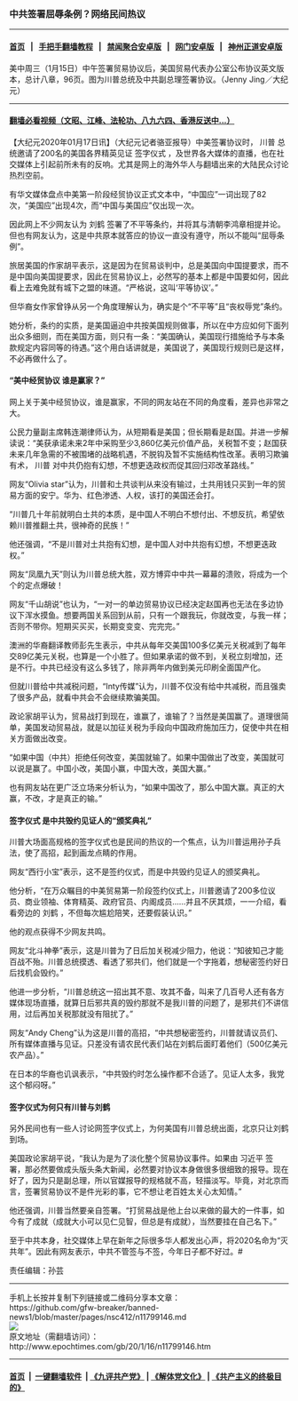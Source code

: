 ### 中共签署屈辱条例？网络民间热议
------------------------

#### [首页](https://github.com/gfw-breaker/banned-news1/blob/master/README.md) &nbsp;&nbsp;|&nbsp;&nbsp; [手把手翻墙教程](https://github.com/gfw-breaker/guides/wiki) &nbsp;&nbsp;|&nbsp;&nbsp; [禁闻聚合安卓版](https://github.com/gfw-breaker/bn-android) &nbsp;&nbsp;|&nbsp;&nbsp; [网门安卓版](https://github.com/oGate2/oGate) &nbsp;&nbsp;|&nbsp;&nbsp; [神州正道安卓版](https://github.com/SzzdOgate/update) 



<div><img alt="" class="aligncenter wp-post-image" src="http://i.epochtimes.com/assets/uploads/2020/01/003-600x400.jpg"/>
<div class="red16 caption">
 美中周三（1月15日）中午签署贸易协议后，美国贸易代表办公室公布协议英文版本，总计八章，96页。图为川普总统及中共副总理签署协议。（Jenny Jing／大纪元）
</div>
</div><hr/>

#### [翻墙必看视频（文昭、江峰、法轮功、八九六四、香港反送中...）](http://167.172.214.107/home.html)

<div><p>
 【大纪元2020年01月17日讯】（大纪元记者骆亚报导）中美签署协议时，
 <ok href="http://www.epochtimes.com/gb/tag/%E5%B7%9D%E6%99%AE.html">
  川普
 </ok>
 总统邀请了200名的美国各界精英见证
 <ok href="http://www.epochtimes.com/gb/tag/%E7%AD%BE%E5%AD%97%E4%BB%AA%E5%BC%8F.html">
  签字仪式
 </ok>
 ，及世界各大媒体的直播，也在社交媒体上引起前所未有的反响。尤其是网上的海外华人与翻墙出来的大陆民众讨论热烈空前。
</p>
<p>
 有华文媒体盘点中美第一阶段经贸协议正式文本中，“中国应”一词出现了82次，“美国应”出现4次，而“中国与美国应”仅出现一次。
</p>
<p>
 因此网上不少网友认为
 <ok href="http://www.epochtimes.com/gb/tag/%E5%88%98%E9%B9%A4.html">
  刘鹤
 </ok>
 签署了不平等条约，并将其与清朝李鸿章相提并论。但也有网友认为，这是中共原本就答应的协议一直没有遵守，所以不能叫“屈辱条例”。
</p>
<p>
 旅居美国的作家胡平表示，这是因为在贸易谈判中，总是美国向中国提要求，而不是中国向美国提要求，因此在贸易协议上，必然写的基本上都是中国要如何，因此看上去难免就有城下之盟的味道。“严格说，这叫‘平等协议’。”
</p>
<p>
 但华裔女作家曾铮从另一个角度理解认为，确实是个“不平等”且“丧权辱党”条约。
</p>
<p>
 她分析，条约的实质，是美国逼迫中共按美国规则做事，所以在中方应如何下面列出众多细则，而在美国方面，则只有一条：“美国确认，美国现行措施给予与本条款规定内容同等的待遇。”这个用白话讲就是，美国说了，美国现行规则已是这样，不必再做什么了。
</p>
<h4>
 “美中经贸协议 谁是赢家？”
</h4>
<p>
 网上关于美中经贸协议，谁是赢家，不同的网友站在不同的角度看，差异也非常之大。
</p>
<p>
 公民力量副主席韩连潮律师认为，从短期看是美国；但长期看是赵国。并进一步解读说：“美获承诺未来2年中采购至少3,860亿美元价值产品，关税暂不变；赵国获未来几年急需的不被围堵的战略机遇，不脱钩及暂不实施结构性改革。表明习欺骗有术，
 <ok href="http://www.epochtimes.com/gb/tag/%E5%B7%9D%E6%99%AE.html">
  川普
 </ok>
 对中共仍抱有幻想，不想更迭政权而促其回归邓改革路线。”
</p>
<p>
 网友“Olivia star”认为，川普和土共谈判从来没有输过，土共用钱只买到一年的贸易方面的安宁。华为、红色渗透、人权，该打的美国还会打。
</p>
<p>
 “川普几十年前就明白土共的本质，是中国人不明白不想付出、不想反抗，希望依赖川普推翻土共，很神奇的民族！”
</p>
<p>
 他还强调，“不是川普对土共抱有幻想，是中国人对中共抱有幻想，不想更迭政权。”
</p>
<p>
 网友“凤凰九天”则认为川普总统大胜，双方博弈中中共一幕幕的溃败，将成为一个个的定点爆破！
</p>
<p>
 网友“千山胡说”也认为，“一对一的单边贸易协议已经决定赵国再也无法在多边协议下浑水摸鱼。想要两国关系回到从前，只有一个跟我玩，你就改变，与我一样；否则不带你。短期买买买，长期变变变、完完完。”
</p>
<p>
 澳洲的华裔翻译教师彭先生表示，中共从每年交美国100多亿美元关税减到了每年交89亿美元关税，也算是一个小胜了。但如果承诺的做不到，关税立刻增加，还是不行。中共已经没有这么多钱了，除非两年内做到美元印刷全面国产化。
</p>
<p>
 但就川普给中共减税问题，“Inty传媒”认为，川普不仅没有给中共减税，而且强卖了很多产品，就看中共会不会继续欺骗美国。
</p>
<p>
 政论家胡平认为，贸易战打到现在，谁赢了，谁输了？当然是美国赢了。道理很简单，美国发动贸易战，就是以加征关税为手段向中国政府施加压力，促使中共在相关方面做出改变。
</p>
<p>
 “如果中国（中共）拒绝任何改变，美国就输了。如果中国做出了改变，美国就可以说是赢了。中国小改，美国小赢，中国大改，美国大赢。”
</p>
<p>
 也有网友站在更广泛立场来分析认为，“如果中国改了，那么中国大赢。真正的大赢，不改，才是真正的输。”
</p>
<h4>
 <ok href="http://www.epochtimes.com/gb/tag/%E7%AD%BE%E5%AD%97%E4%BB%AA%E5%BC%8F.html">
  签字仪式
 </ok>
 是中共毁约见证人的“颁奖典礼”
</h4>
<p>
 川普大场面高规格的签字仪式也是民间的热议的一个焦点，认为川普运用孙子兵法，使了高招，起到画龙点睛的作用。
</p>
<p>
 网友“西行小宝”表示，这不是签约仪式，而是中共毁约见证人的颁奖典礼。
</p>
<p>
 他分析，“在万众瞩目的中美贸易第一阶段签约仪式上，川普邀请了200多位议员、商业领袖、体育精英、政府官员、内阁成员……并且不厌其烦，一一介绍，看看旁边的
 <ok href="http://www.epochtimes.com/gb/tag/%E5%88%98%E9%B9%A4.html">
  刘鹤
 </ok>
 ，不但每次尴尬陪笑，还要假装认识。”
</p>
<p>
 他的观点获得不少网友共鸣。
</p>
<p>
 网友“北斗神拳”表示，这是川普为了日后加关税减少阻力，他说：“知彼知己才能百战不殆。川普总统摸透、看透了邪共们，他们就是一个字拖着，想秘密签约好日后找机会毁约。”
</p>
<p>
 他进一步分析，“川普总统这一招出其不意、攻其不备，叫来了几百号人还有各方媒体现场直播，就算日后邪共真的毁约那就不是我川普的问题了，是邪共们不讲信用，过后再加关税那就没有阻扰了。”
</p>
<p>
 网友“Andy Cheng”认为这是川普的高招，“中共想秘密签约，川普就请议员们、所有媒体直播与见证。只差没有请农民代表们站在刘鹤后面盯着他们（500亿美元农产品）。”
</p>
<p>
 在日本的华裔也讥讽表示，“中共毁约时怎么操作都不合适了。见证人太多，我党这个郁闷呀。”
</p>
<h4>
 签字仪式为何只有川普与刘鹤
</h4>
<p>
 另外民间也有一些人讨论网签字仪式上，为何美国有川普总统出面，北京只让刘鹤到场。
</p>
<p>
 美国政论家胡平说，“我认为是为了淡化整个贸易协议事件。如果由
 <ok href="http://www.epochtimes.com/gb/tag/%E4%B9%A0%E8%BF%91%E5%B9%B3.html">
  习近平
 </ok>
 签署，那必然要做成头版头条大新闻，必然要对协议本身做很多很细致的报导。现在好了，因为只是副总理，所以官媒报导的规格就不高，轻描淡写。毕竟，对北京而言，签署贸易协议不是件光彩的事，它不想让老百姓太关心太知情。”
</p>
<p>
 他还强调，川普当然要亲自签署。“打贸易战是他上台以来做的最大的一件事，如今有了成就（成就大小可以见仁见智，但总是有成就），当然要挂在自己名下。”
</p>
<p>
 至于中共本身，社交媒体上早在新年之际很多华人都发出心声，将2020名命为“灭共年”。因此有网友表示，中共不管签与不签，今年日子都不好过。#
</p>
<p>
 责任编辑：孙芸
</p>
</div>
<hr/>
手机上长按并复制下列链接或二维码分享本文章：<br/>
https://github.com/gfw-breaker/banned-news1/blob/master/pages/nsc412/n11799146.md <br/>
<a href='https://github.com/gfw-breaker/banned-news1/blob/master/pages/nsc412/n11799146.md'><img src='https://github.com/gfw-breaker/banned-news1/blob/master/pages/nsc412/n11799146.md.png'/></a> <br/>
原文地址（需翻墙访问）：http://www.epochtimes.com/gb/20/1/16/n11799146.htm


------------------------
#### [首页](https://github.com/gfw-breaker/banned-news1/blob/master/README.md) &nbsp;|&nbsp; [一键翻墙软件](https://github.com/gfw-breaker/nogfw/blob/master/README.md) &nbsp;| [《九评共产党》](https://github.com/gfw-breaker/9ping.md/blob/master/README.md#九评之一评共产党是什么) | [《解体党文化》](https://github.com/gfw-breaker/jtdwh.md/blob/master/README.md) | [《共产主义的终极目的》](https://github.com/gfw-breaker/gczydzjmd.md/blob/master/README.md)


<img src='http://gfw-breaker.win/banned-news/pages/nsc412/n11799146.md' width='0px' height='0px'/>